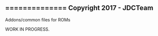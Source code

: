 ==============
Copyright 2017 - JDCTeam
--------------
Addons/common files for ROMs

WORK IN PROGRESS.

